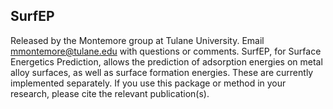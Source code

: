 ## SurfEP
Released by the Montemore group at Tulane University. Email mmontemore@tulane.edu with questions or comments.
SurfEP, for Surface Energetics Prediction, allows the prediction of adsorption energies on metal alloy surfaces, as well as surface formation energies. These are currently implemented separately.
If you use this package or method in your research, please cite the relevant publication(s).


